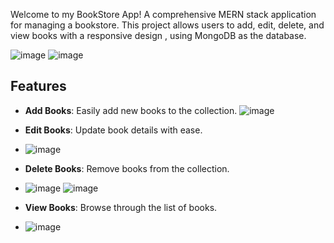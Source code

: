 Welcome to my BookStore App!
A comprehensive MERN stack application for managing a bookstore. This project allows users to add, edit, delete, and view books with a responsive design , using MongoDB as the database.

 ![image](https://github.com/user-attachments/assets/12654c93-9500-4aae-83cf-0f76cded1484) ![image](https://github.com/user-attachments/assets/eb8c2e24-9577-44d2-ac67-98938f295fe1)

## Features

- **Add Books**: Easily add new books to the collection.
![image](https://github.com/user-attachments/assets/fa9d5358-a06a-4e42-a8e6-d6cb81f9642b)


- **Edit Books**: Update book details with ease.
- ![image](https://github.com/user-attachments/assets/5b83f96d-3b30-4994-b115-1709803d7f67)

- **Delete Books**: Remove books from the collection.
- ![image](https://github.com/user-attachments/assets/63067854-cdea-4cf3-a18d-5e53394b1666)
![image](https://github.com/user-attachments/assets/21ea5d8e-ffaa-4cd7-8024-f87acb6d59e9)

- **View Books**: Browse through the list of books.
- ![image](https://github.com/user-attachments/assets/d73f01c3-421e-4993-a0d3-2cec624c9a22)

